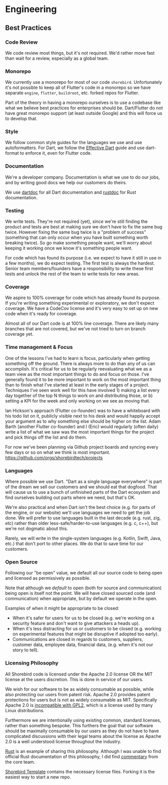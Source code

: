 # Engineering

## Best Practices

### Code Review
We code review most things, but it's not required. We'd rather move fast than
wait for a review, especially as a global team.

### Monorepo

We currently use a monorepo for most of our code `shorebird`.  Unfortunately
it's not possible to keep all of Flutter's code in a monorepo so we have
separate `engine`, `flutter`, `buildroot`, etc. forked repos for Flutter.

Part of the theory in having a monorepo ourselves is to
use a codebase like what we believe best practices for enterprises should be.
Dart/Flutter do not have great monorepo support (at least outside Google) and
this will force us to develop that.

### Style
We follow common style guides for the languages we use and use autoformatters.
For Dart, we follow the [Effective
Dart](https://dart.dev/guides/language/effective-dart) guide and use dart-format
to enforce it, even for Flutter code.

### Documentation

We're a developer company.  Documentation is what we use to do our jobs, and by
writing good docs we help our customers do theirs.

We use [dartdoc](https://dart.dev/tools/dartdoc) for all Dart documentation and
[rustdoc](https://doc.rust-lang.org/rustdoc/) for Rust documentation.

### Testing
We write tests.  They're not required (yet), since we're still finding the
product and tests are best at making sure we don't have to fix the same bug
twice.  However fixing the same bug twice is a "problem of success" (something
that can only occur when you have built something worth breaking twice).  So go
make something people want, we'll worry about keeping it working once we know
it's something people want.

For code which has found its purpose (i.e. we expect to have it still in use
in a few months), we do expect testing. The first test is always the
hardest.  Senior team members/founders have a responsibility to write these
first tests and unlock the rest of the team to write tests for new areas.

### Coverage
We aspire to 100% coverage for code which has already found its purpose.  If
you're writing something experimental or exploratory, we don't expect coverage.
We have a CodeCov license and it's very easy to set up on new code when it's
ready for coverage.

Almost all of our Dart code is at 100% line coverage.  There are likely many
branches that are not covered, but we've not tried to turn on branch coverage
yet.

### Time management & Focus

One of the lessons I've had to learn is focus, particularly when getting
something off the ground. There is always more to do than any of us can
accomplish.  It's critical for us to be regularly reevaluating what we as a team
view as the most important things to do and focus on those.  I've generally
found it to be more important to work on the most important thing than to finish
what I've started at least in the early stages of a project.  Techniques I've
seen work well for this have involved 1) making a list every day together of the
top N things to work on and distributing those, or b) setting a KPI for the week
and only working on we see as moving that.

Ian Hickson's approach (Flutter co-founder) was to have a whiteboard with his
todo list on it, publicly visible next to his desk and would happily accept your
argument as to why something else should be higher on the list.  Adam Barth
(another Flutter co-founder) and I (Eric) would regularly (often daily) write a
list of what we saw was the most important things for the project and pick
things off the list and do them.

For now we've been planning via Github project boards and syncing every few
days or so on what we think is most important.
https://github.com/orgs/shorebirdtech/projects

### Languages
Where possible we use Dart.  "Dart as a single language everywhere" is part of
the dream we sell our customers and we should eat that dogfood.  That will cause
us to use a bunch of unfinished parts of the Dart ecosystem and find ourselves
building out parts where we need, but that's OK.

We're also practical and when Dart isn't the best choice (e.g. for parts of the
engine, or our website) we'll use languages we need to get the job done.  We
will prefer to use languages built in the last decade (e.g. rust, zig, etc)
rather than older less-safe/harder-to-use languages (e.g. c, c++), but we're not
dogmatic about this.

Rarely, we will write in the single-system languages (e.g. Kotlin, Swift, Java,
etc.) that don't port to other places.  We do that to save time for our
customers.

### Open Source
Following our "be open" value, we default all our source code to being open and
licensed as permissively as possible.

Note that although we *default* to open (both for source and communication)
being open is itself not the point.  We will have closed sourced code (and
communication) when appropriate, but by default we operate in the open.

Examples of when it might be appropriate to be closed:
* When it's safer for users for us to be closed (e.g. we're working on a
  security feature and don't want to give attackers a heads up).
* When it's less distracting for us or customers to be closed (e.g. working on
  experimental features that might be disruptive if adopted too early).
* Communications are closed in regards to customers, suppliers, customer data,
  employee data, financial data, (e.g. when it's not our story to tell).

### Licensing Philosophy

All Shorebird code is licensed under the Apache 2.0 license OR the MIT license
at the users discretion.  This is done in service of our users.

We wish for our software to be as widely consumable as possible, while also
protecting our users from patent risk.  Apache 2.0 provides patent protections
for users but is not as widely consumable as MIT.  Specifically Apache 2.0 is
[incompatible with
GPL2](https://www.apache.org/licenses/GPL-compatibility.html), which is a
license used by many Linux distributions.

Furthermore we are intentionally using existing common, standard licenses,
rather than something bespoke. This furthers the goal that our software should
be maximally consumable by our users as they do not have to have complicated
discussions with their legal teams about the license as Apache 2.0 is a well
understood license throughout the industry.

[Rust](https://github.com/rust-lang/rust/blob/master/COPYRIGHT) is an example of
sharing this philosophy.  Although I was unable to find official Rust
documentation of this philosophy, I did find
[commentary](https://internals.rust-lang.org/t/rationale-of-apache-dual-licensing/8952/3)
from the core team. 

[Shorebird Template](https://github.com/shorebirdtech/template) contains the
necessary license files. Forking it is the easiest way to start a new repo.
